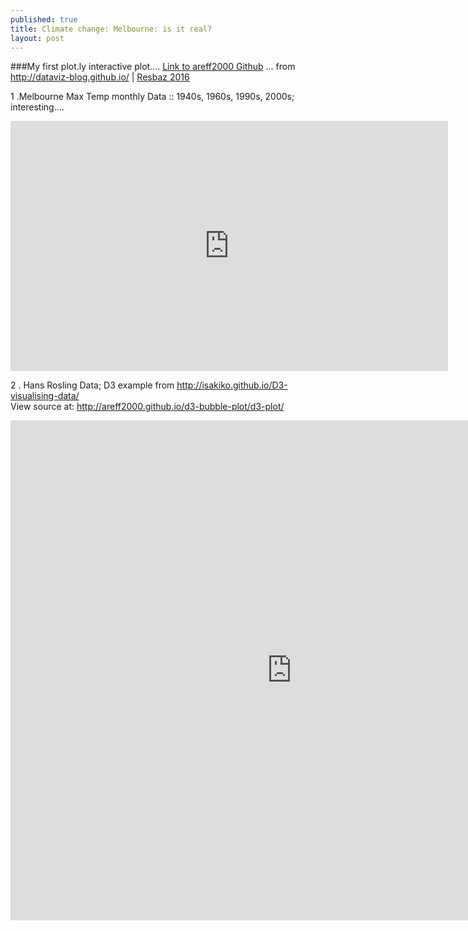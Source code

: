 ```yaml
---
published: true
title: Climate change: Melbourne: is it real?
layout: post
---
```

###My first plot.ly interactive plot....
<a href="https://github.com/areff2000">Link to areff2000 Github</a>
... from <a href="http://dataviz-blog.github.io">http://dataviz-blog.github.io/</a> | <a href="http://melbourne.resbaz.edu.au/ResBaz2016">Resbaz 2016</a>

1 .Melbourne Max Temp monthly Data :: 1940s, 1960s, 1990s, 2000s; interesting....

<iframe width="700" height="400" frameborder="0" scrolling="no" src="https://plot.ly/~areff20000/1.embed"></iframe>

2 . Hans Rosling Data; D3 example
from <a href="http://isakiko.github.io/D3-visualising-data/">http://isakiko.github.io/D3-visualising-data/</a><br>
View source at: <a href="http://areff2000.github.io/d3-bubble-plot/d3-plot/">http://areff2000.github.io/d3-bubble-plot/d3-plot/</a>
<iframe width="900" height="800" frameborder="0" scrolling="no" src="http://areff2000.github.io/d3-bubble-plot/d3-plot/"></iframe>
